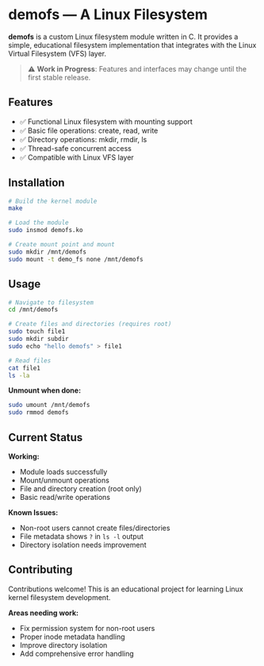 # demofs — A Linux Filesystem

**demofs** is a custom Linux filesystem module written in C. It provides a simple, educational filesystem implementation that integrates with the Linux Virtual Filesystem (VFS) layer.

> ⚠️ **Work in Progress**: Features and interfaces may change until the first stable release.

## Features

- ✅ Functional Linux filesystem with mounting support
- ✅ Basic file operations: create, read, write
- ✅ Directory operations: mkdir, rmdir, ls
- ✅ Thread-safe concurrent access
- ✅ Compatible with Linux VFS layer

## Installation

```bash
# Build the kernel module
make

# Load the module
sudo insmod demofs.ko

# Create mount point and mount
sudo mkdir /mnt/demofs
sudo mount -t demo_fs none /mnt/demofs
```

## Usage

```bash
# Navigate to filesystem
cd /mnt/demofs

# Create files and directories (requires root)
sudo touch file1
sudo mkdir subdir
sudo echo "hello demofs" > file1

# Read files
cat file1
ls -la
```

**Unmount when done:**
```bash
sudo umount /mnt/demofs
sudo rmmod demofs
```

## Current Status

**Working:**
- Module loads successfully
- Mount/unmount operations
- File and directory creation (root only)
- Basic read/write operations

**Known Issues:**
- Non-root users cannot create files/directories
- File metadata shows `?` in `ls -l` output
- Directory isolation needs improvement

## Contributing

Contributions welcome! This is an educational project for learning Linux kernel filesystem development.

**Areas needing work:**
- Fix permission system for non-root users
- Proper inode metadata handling
- Improve directory isolation
- Add comprehensive error handling
